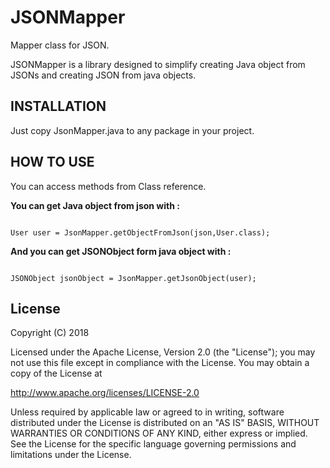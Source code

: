 # JSONMapper
Mapper class for JSON.

JSONMapper is a library designed to simplify creating Java object from JSONs and creating JSON from java objects.

## INSTALLATION

Just copy JsonMapper.java to any package in your project.

## HOW TO USE

You can access methods from Class reference.

**You can get Java object from json with :** 

```

User user = JsonMapper.getObjectFromJson(json,User.class);

```

**And you can get JSONObject form java object with :**

```

JSONObject jsonObject = JsonMapper.getJsonObject(user);

```

## License

Copyright (C) 2018

Licensed under the Apache License, Version 2.0 (the "License");
you may not use this file except in compliance with the License.
You may obtain a copy of the License at

http://www.apache.org/licenses/LICENSE-2.0

Unless required by applicable law or agreed to in writing, software
distributed under the License is distributed on an "AS IS" BASIS,
WITHOUT WARRANTIES OR CONDITIONS OF ANY KIND, either express or implied.
See the License for the specific language governing permissions and
limitations under the License.

